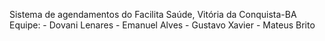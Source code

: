Sistema de agendamentos do Facilita Saúde, Vitória da Conquista-BA
Equipe: 
    - Dovani Lenares
    - Emanuel Alves
    - Gustavo Xavier
    - Mateus Brito